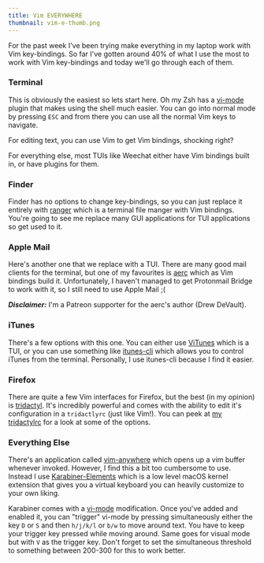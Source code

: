 ```yaml
---
title: Vim EVERYWHERE
thumbnail: vim-e-thumb.png
---
```


For the past week I've been trying make everything in my laptop work with
Vim key-bindings. So far I've gotten around 40% of what I use the most to work
with Vim key-bindings and today we'll go through each of them.

### Terminal

This is obviously the easiest so lets start here. Oh my Zsh has a [vi-mode][]
plugin that makes using the shell much easier. You can go into normal mode
by pressing `ESC` and from there you can use all the normal Vim keys to navigate.

For editing text, you can use Vim to get Vim bindings, shocking right?

For everything else, most TUIs like Weechat either have Vim bindings built in, or
have plugins for them.

[vi-mode]: https://github.com/robbyrussell/oh-my-zsh/tree/master/plugins/vi-mode

### Finder

Finder has no options to change key-bindings, so you can just replace it
entirely with [ranger][] which is a terminal file manger with Vim bindings.
You're going to see me replace many GUI applications for TUI applications so
get used to it.

[ranger]: https://github.com/ranger/ranger

### Apple Mail

Here's another one that we replace with a TUI. There are many good mail
clients for the terminal, but one of my favourites is [aerc][] which as Vim
bindings build it. Unfortunately, I haven't managed to get Protonmail Bridge
to work with it, so I still need to use Apple Mail ;(

***Disclaimer:*** I'm a Patreon supporter for the aerc's author (Drew
DeVault).

[aerc]: https://git.sr.ht/~sircmpwn/aerc

### iTunes

There's a few options with this one. You can either use [ViTunes][] which is a
TUI, or you can use something like [itunes-cli][] which allows you to control
iTunes from the terminal. Personally, I use itunes-cli because I find it
easier.

[ViTunes]: https://github.com/ryanflannery/vitunes
[itunes-cli]: https://github.com/ktr0731/itunes-cli

### Firefox

There are quite a few Vim interfaces for Firefox, but the best (in my opinion)
is [tridactyl][]. It's incredibly powerful and comes with the ability to edit
it's configuration in a `tridactlyrc` (just like Vim!). You can peek at [my tridactylrc][]
for a look at some of the options.

[tridactyl]: https://github.com/tridactyl/tridactyl
[my tridactylrc]: https://github.com/beanpuppy/dotfiles/blob/master/tridactyl/tridactylrc

### Everything Else

There's an application called [vim-anywhere][] which opens up a vim buffer
whenever invoked. However, I find this a bit too cumbersome to use. Instead I
use [Karabiner-Elements][] which is a low level macOS kernel extension that
gives you a virtual keyboard you can heavily customize to your own liking.

Karabiner comes with a [vi-mode][] modification. Once you've added and enabled
it, you can "trigger" vi-mode by pressing simultaneously either the key `D` or
`S` and then `h/j/k/l` or `b/w` to move around text. You have to keep your
trigger key pressed while moving around. Same goes for visual mode but with
`V` as the trigger key. Don't forget to set the simultaneous threshold to
something between 200-300 for this to work better.

[vim-anywhere]: https://github.com/cknadler/vim-anywhere
[Karabiner-Elements]: https://github.com/tekezo/Karabiner-Elements
[vi-mode]: https://pqrs.org/osx/karabiner/complex_modifications/#vi_mode
